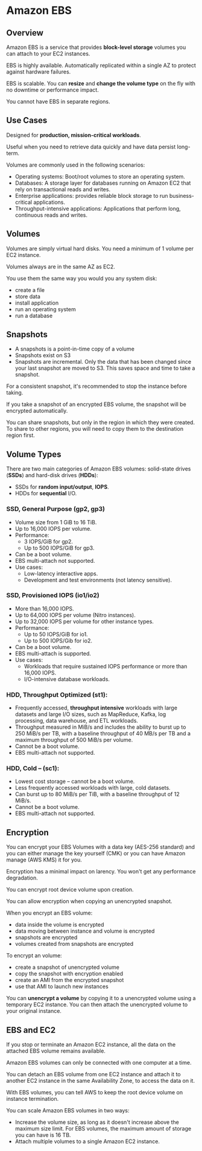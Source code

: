 # Amazon EBS

## Overview

Amazon EBS is a service that provides **block-level storage** volumes you can attach to your EC2 instances.

EBS is highly available. Automatically replicated within a single AZ to protect against hardware failures.

EBS is scalable. You can **resize** and **change the volume type** on the fly with no downtime or performance impact.

You cannot have EBS in separate regions.


## Use Cases

Designed for **production, mission-critical workloads**.

Useful when you need to retrieve data quickly and have data persist long-term.

Volumes are commonly used in the following scenarios:

- Operating systems: Boot/root volumes to store an operating system.
- Databases: A storage layer for databases running on Amazon EC2 that rely on transactional reads and writes.
- Enterprise applications: provides reliable block storage to run business-critical applications.
- Throughput-intensive applications: Applications that perform long, continuous reads and writes.


## Volumes

Volumes are simply virtual hard disks. You need a minimum of 1 volume per EC2 instance.

Volumes always are in the same AZ as EC2.

You use them the same way you would you any system disk:
- create a file
- store data
- install application
- run an operating system
- run a database


## Snapshots

- A snapshots is a point-in-time copy of a volume
- Snapshots exist on S3
- Snapshots are incremental. Only the data that has been changed since your last snapshot are moved to S3. This saves space and time to take a snapshot.

For a consistent snapshot, it's recommended to stop the instance before taking.

If you take a snapshot of an encrypted EBS volume, the snapshot will be encrypted automatically.

You can share snapshots, but only in the region in which they were created. To share to other regions, you will need to copy them to the destination region first.


## Volume Types

There are two main categories of Amazon EBS volumes: solid-state drives (**SSDs**) and hard-disk drives (**HDDs**):
- SSDs for **random input/output**, **IOPS**.
- HDDs for **sequential** I/O.


### SSD, General Purpose (gp2, gp3)

- Volume size from 1 GiB to 16 TiB.
- Up to 16,000 IOPS per volume.
- Performance:
  - 3 IOPS/GiB for gp2.
  - Up to 500 IOPS/GiB for gp3.
- Can be a boot volume.
- EBS multi-attach not supported.
- Use cases:
  - Low-latency interactive apps.
  - Development and test environments (not latency sensitive).


### SSD, Provisioned IOPS (io1/io2)

- More than 16,000 IOPS.
- Up to 64,000 IOPS per volume (Nitro instances).
- Up to 32,000 IOPS per volume for other instance types.
- Performance:
  - Up to 50 IOPS/GiB for io1.
  - Up to 500 IOPS/Gib for io2.
- Can be a boot volume.
- EBS multi-attach is supported.
- Use cases:
  - Workloads that require sustained IOPS performance or more than 16,000 IOPS.
  - I/O-intensive database workloads.


### HDD, Throughput Optimized (st1):

- Frequently accessed, **throughput intensive** workloads with large datasets and large I/O sizes, such as MapReduce, Kafka, log processing, data warehouse, and ETL workloads.
- Throughput measured in MiB/s and includes the ability to burst up to 250 MiB/s per TB, with a baseline throughput of 40 MB/s per TB and a maximum throughput of 500 MiB/s per volume.
- Cannot be a boot volume.
- EBS multi-attach not supported.


### HDD, Cold – (sc1):

- Lowest cost storage – cannot be a boot volume.
- Less frequently accessed workloads with large, cold datasets.
- Can burst up to 80 MiB/s per TiB, with a baseline throughput of 12 MiB/s.
- Cannot be a boot volume.
- EBS multi-attach not supported.



## Encryption

You can encrypt your EBS Volumes with a data key (AES-256 standard) and you can either manage the key yourself (CMK)
or you can have Amazon manage (AWS KMS) it for you.

Encryption has a minimal impact on larency. You won't get any performance degradation.

You can encrypt root device volume upon creation.

You can allow encryption when copying an unencrypted snapshot.

When you encrypt an EBS volume:
- data inside the volume is encrypted
- data moving between instance and volume is encrypted
- snapshots are encrypted
- volumes created from snapshots are encrypted

To encrypt an volume:
- create a snapshot of unencrypted volume
- copy the snapshot with encryption enabled
- create an AMI from the encrypted snapshot
- use that AMI to launch new instances

You can **unencrypt a volume** by copying it to a unencrypted volume using a temporary EC2 instance. You can then attach the unencrypted volume to your original instance.


## EBS and EC2

If you stop or terminate an Amazon EC2 instance, all the data on the attached EBS volume remains available.

Amazon EBS volumes can only be connected with one computer at a time.

You can detach an EBS volume from one EC2 instance and attach it to another EC2 instance in the same Availability Zone, to access the data on it.

With EBS volumes, you can tell AWS to keep the root device volume on instance termination.

You can scale Amazon EBS volumes in two ways:
- Increase the volume size, as long as it doesn't increase above the maximum size limit. For EBS volumes, the maximum amount of storage you can have is 16 TB.
- Attach multiple volumes to a single Amazon EC2 instance.
